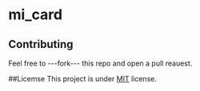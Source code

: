 # mi_card

## Contributing
Feel free to ---fork--- this repo and open a pull reauest.

##Licemse
This project is under [MIT](https://opensource.org/licenses/MIT) license.
